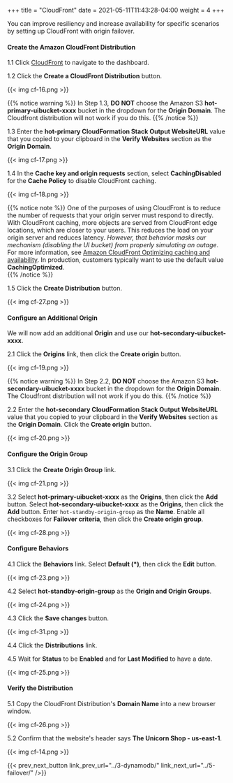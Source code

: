 +++
title = "CloudFront"
date =  2021-05-11T11:43:28-04:00
weight = 4
+++

You can improve resiliency and increase availability for specific scenarios by setting up CloudFront with origin failover.

#### Create the Amazon CloudFront Distribution

1.1 Click [CloudFront](https://console.aws.amazon.com/cloudfront/home?region=us-east-1#/) to navigate to the dashboard.

1.2 Click the **Create a CloudFront Distribution** button.

{{< img cf-16.png >}}

{{% notice warning %}}
In Step 1.3, **DO NOT** choose the Amazon S3 **hot-primary-uibucket-xxxx** bucket in the dropdown for the **Origin Domain**.  The Cloudfront distribution will not work if you do this.
{{% /notice %}}

1.3 Enter the **hot-primary CloudFormation Stack Output WebsiteURL** value that you copied to your clipboard in the **Verify Websites** section as the **Origin Domain**.

{{< img cf-17.png >}}

1.4 In the **Cache key and origin requests** section, select **CachingDisabled** for the **Cache Policy** to disable CloudFront caching. 

{{< img cf-18.png >}}

{{% notice note %}}
One of the purposes of using CloudFront is to reduce the number of requests that your origin server must respond to directly. With CloudFront caching, more objects are served from CloudFront edge locations, which are closer to your users. This reduces the load on your origin server and reduces latency.  _However, that behavior masks our mechanism (disabling the UI bucket) from properly simulating an outage_. For more information, see [Amazon CloudFront Optimizing caching and availability](https://docs.aws.amazon.com/AmazonCloudFront/latest/DeveloperGuide/ConfiguringCaching.html). In production, customers typically want to use the default value **CachingOptimized**.  
{{% /notice %}}

1.5 Click the **Create Distribution** button.  

{{< img cf-27.png >}}

#### Configure an Additional Origin 

We will now add an additional **Origin** and use our **hot-secondary-uibucket-xxxx**.

2.1 Click the **Origins** link, then click the **Create origin** button.

{{< img cf-19.png >}}

{{% notice warning %}}
In Step 2.2,  **DO NOT** choose the Amazon S3 **hot-secondary-uibucket-xxxx** bucket in the dropdown for the **Origin Domain**.  The Cloudfront distribution will not work if you do this.
{{% /notice %}}

2.2 Enter the **hot-secondary CloudFormation Stack Output WebsiteURL** value that you copied to your clipboard in the **Verify Websites** section as the **Origin Domain**. Click the **Create origin** button.

{{< img cf-20.png >}}

#### Configure the Origin Group 

3.1 Click the **Create Origin Group** link.

{{< img cf-21.png >}}

3.2 Select **hot-primary-uibucket-xxxx** as the **Origins**, then click the **Add** button. Select **hot-secondary-uibucket-xxxx** as the **Origins**, then click the **Add** button. Enter `hot-standby-origin-group` as the **Name**.  Enable all checkboxes for **Failover criteria**, then click the **Create origin group**.

{{< img cf-28.png >}}

#### Configure Behaviors

4.1 Click the **Behaviors** link.  Select **Default (*)**, then click the **Edit** button.

{{< img cf-23.png >}}

4.2 Select **hot-standby-origin-group** as the **Origin and Origin Groups**.

{{< img cf-24.png >}}

4.3 Click the **Save changes** button.

{{< img cf-31.png >}}

4.4 Click the **Distributions** link.

4.5 Wait for **Status** to be **Enabled** and for **Last Modified** to have a date.

{{< img cf-25.png >}}

#### Verify the Distribution

5.1 Copy the CloudFront Distribution's **Domain Name** into a new browser window.

{{< img cf-26.png >}}

5.2 Confirm that the website's header says **The Unicorn Shop - us-east-1**.

{{< img cf-14.png >}}

{{< prev_next_button link_prev_url="../3-dynamodb/" link_next_url="../5-failover/" />}}

